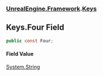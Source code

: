 ### [UnrealEngine.Framework](./UnrealEngine-Framework.md 'UnrealEngine.Framework').[Keys](./UnrealEngine-Framework-Keys.md 'UnrealEngine.Framework.Keys')
## Keys.Four Field
  
```csharp
public const Four;
```
#### Field Value
[System.String](https://docs.microsoft.com/en-us/dotnet/api/System.String 'System.String')  
